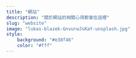 ```yaml
---
title: "網站"
description: "關於網站的相關心得都會在這裡"
slug: "website"
image: "lukas-blazek-GnvurwJsKaY-unsplash.jpg"
style:
    background: "#e38f46"
    color: "#fff"
---
```

